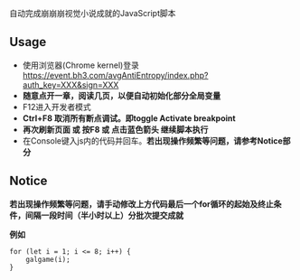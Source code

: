 自动完成崩崩崩视觉小说成就的JavaScript脚本

## Usage
* 使用浏览器(Chrome kernel)登录 https://event.bh3.com/avgAntiEntropy/index.php?auth_key=XXX&sign=XXX
* **随意点开一章，阅读几页，以便自动初始化部分全局变量**
* F12进入开发者模式
* **Ctrl+F8 取消所有断点调试。即toggle Activate breakpoint**
* **再次刷新页面 或 按F8 或 点击蓝色箭头 继续脚本执行**
* 在Console键入js内的代码并回车。**若出现操作频繁等问题，请参考Notice部分**

## Notice

**若出现操作频繁等问题，请手动修改上方代码最后一个for循环的起始及终止条件，间隔一段时间（半小时以上）分批次提交成就**

**例如**
```
for (let i = 1; i <= 8; i++) {
    galgame(i);
}
